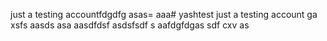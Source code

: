 
just a testing accountfdgdfg
asas=
aaa# yashtest
just a testing account
ga
xsfs
aasds
asa
aasdfdsf
asdsfsdf
s
aafdgfdgas
sdf
cxv
as

